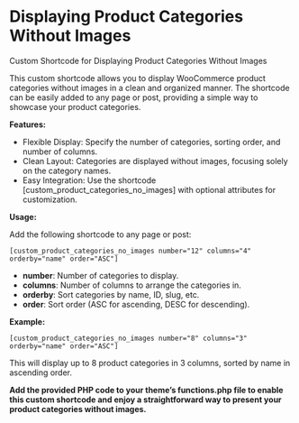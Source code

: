 # Displaying Product Categories Without Images
Custom Shortcode for Displaying Product Categories Without Images

This custom shortcode allows you to display WooCommerce product categories without images in a clean and organized manner. The shortcode can be easily added to any page or post, providing a simple way to showcase your product categories.

**Features:**
- Flexible Display: Specify the number of categories, sorting order, and number of columns.
- Clean Layout: Categories are displayed without images, focusing solely on the category names.
- Easy Integration: Use the shortcode [custom_product_categories_no_images] with optional attributes for customization.

**Usage:**

Add the following shortcode to any page or post:

```[custom_product_categories_no_images number="12" columns="4" orderby="name" order="ASC"]```

- **number**: Number of categories to display.
- **columns**: Number of columns to arrange the categories in.
- **orderby**: Sort categories by name, ID, slug, etc.
- **order**: Sort order (ASC for ascending, DESC for descending).

**Example:**

`[custom_product_categories_no_images number="8" columns="3" orderby="name" order="ASC"]`

This will display up to 8 product categories in 3 columns, sorted by name in ascending order.

**Add the provided PHP code to your theme’s functions.php file to enable this custom shortcode and enjoy a straightforward way to present your product categories without images.**
